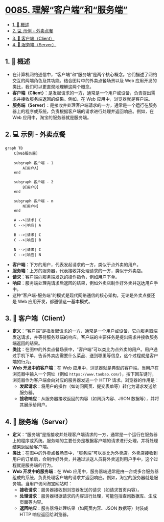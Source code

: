 # [0085. 理解“客户端”和“服务端”](https://github.com/Tdahuyou/TNotes.nodejs/tree/main/notes/0085.%20%E7%90%86%E8%A7%A3%E2%80%9C%E5%AE%A2%E6%88%B7%E7%AB%AF%E2%80%9D%E5%92%8C%E2%80%9C%E6%9C%8D%E5%8A%A1%E7%AB%AF%E2%80%9D)

<!-- region:toc -->

- [1. 📒 概述](#1--概述)
- [2. 💻 示例 - 外卖点餐](#2--示例---外卖点餐)
- [3. 📒 客户端（Client）](#3--客户端client)
- [4. 📒 服务端（Server）](#4--服务端server)

<!-- endregion:toc -->

## 1. 📒 概述

- 在计算机网络通信中，“客户端”和“服务端”是两个核心概念，它们描述了网络交互的两端角色及其功能。结合图片中的外卖点餐场景以及 Web 应用开发的类比，我们可以更直观地理解这两个概念。
- **客户端（Client）**：是发起请求的一方，通常是一个用户或设备，负责提出需求并接收服务端返回的结果。例如，在 Web 应用中，浏览器就是客户端。
- **服务端（Server）**：是接收并处理客户端请求的一方，通常是一个运行在服务器上的程序或系统，负责根据客户端的请求进行处理并返回响应。例如，在 Web 应用中，淘宝的服务器就是服务端。

## 2. 💻 示例 - 外卖点餐

```mermaid
graph TB
    C[Web服务器]

    subgraph 客户端 - 1
        A[用户A]
    end

    subgraph 客户端 - 2
        B[用户B]
    end

    subgraph 客户端 - n
        N[用户N]
    end

    A -->|请求| C
    C -->|响应| A

    B -->|请求| C
    C -->|响应| B

    N -->|请求| C
    C -->|响应| N
```

- **客户端**：下方的用户，代表发起请求的一方，类似于点外卖的用户。
- **服务端**：上方的服务器，代表接收并处理请求的一方，类似于外卖店。
- **请求**：客户端向服务端发送的操作指令，例如用户下单。
- **响应**：服务端处理完请求后返回的结果，例如外卖店制作好外卖并送达用户手中。
- 这种“客户端-服务端”的模式是现代网络通信的核心架构，无论是外卖点餐还是 Web 应用开发，都遵循这一基本模式。

## 3. 📒 客户端（Client）

- **定义**：“客户端”是指发起请求的一方，通常是一个用户或设备，它向服务器端发送请求，并等待服务器端的响应。客户端的主要任务是提出需求并接收服务端返回的结果。
- **类比**：在图中的外卖点餐场景中，“客户端”可以类比为点外卖的用户。用户通过手机下单，告诉外卖店需要什么菜品、送到哪里等信息，这个过程就是客户端的行为。
- **Web 开发中的客户端**：在 Web 应用中，浏览器就是典型的客户端。当用户在浏览器中输入一个网址（例如 `https://www.taobao.com/`），按下回车键时，浏览器作为客户端会向对应的服务器发送一个 HTTP 请求。浏览器的作用是：
  - **发起请求**：将用户的操作（如访问网页、提交表单等）转化为请求发送给服务器。
  - **接收响应**：从服务器接收返回的内容（如网页内容、JSON 数据等），并将其展示给用户。

## 4. 📒 服务端（Server）

- **定义**：“服务端”是指接收并处理客户端请求的一方，通常是一个运行在服务器上的程序或系统。服务端的主要任务是根据客户端的请求进行处理，并将处理结果返回给客户端。
- **类比**：在图中的外卖点餐场景中，“服务端”可以类比为外卖店。外卖店接收到用户的订单后，会制作好外卖，并通过派送人员将外卖送到用户手中，这个过程就是服务端的行为。
- **Web 开发中的服务端**：在 Web 应用中，服务器端通常是由一台或多台服务器组成的系统，负责处理客户端的请求并返回响应。例如，淘宝的服务器就是服务端。当用户访问淘宝网站时：
  - **接收请求**：服务器接收到浏览器发送的请求（如请求首页内容）。
  - **处理请求**：服务器根据请求的内容进行处理，可能包括查询数据库、生成页面等内容。
  - **返回响应**：服务器将处理结果（如网页内容、JSON 数据等）封装成 HTTP 响应返回给浏览器。
